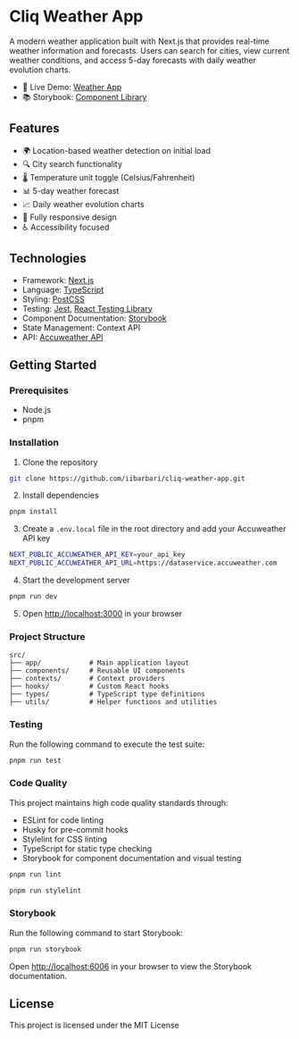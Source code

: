 # Cliq Weather App

A modern weather application built with Next.js that provides real-time weather information and forecasts. Users can
search for cities, view current weather conditions, and access 5-day forecasts with daily weather evolution charts.

- 🔗 Live Demo: [Weather App](https://cliq-weather-app.vercel.app/)
- 📚 Storybook: [Component Library](https://cliq-weather-app-storybook.vercel.app/)

## Features

- 🌍 Location-based weather detection on initial load
- 🔍 City search functionality
- 🌡️ Temperature unit toggle (Celsius/Fahrenheit)
- 📊 5-day weather forecast
- 📈 Daily weather evolution charts
- 📱 Fully responsive design
- ♿ Accessibility focused

## Technologies

- Framework: [Next.js](https://nextjs.org/)
- Language: [TypeScript](https://www.typescriptlang.org/)
- Styling: [PostCSS](https://postcss.org/)
- Testing: [Jest](https://jestjs.io/), [React Testing Library](https://testing-library.com/docs/react-testing-library/intro/)
- Component Documentation: [Storybook](https://storybook.js.org/)
- State Management: Context API
- API: [Accuweather API](https://developer.accuweather.com/apis)

## Getting Started

### Prerequisites

- Node.js
- pnpm

### Installation

1. Clone the repository

```bash
git clone https://github.com/iibarbari/cliq-weather-app.git
```

2. Install dependencies

```bash
pnpm install
```

3. Create a `.env.local` file in the root directory and add your Accuweather API key

```bash
NEXT_PUBLIC_ACCUWEATHER_API_KEY=your_api_key
NEXT_PUBLIC_ACCUWEATHER_API_URL=https://dataservice.accuweather.com
```

4. Start the development server

```bash
pnpm run dev
```

5. Open [http://localhost:3000](http://localhost:3000) in your browser

### Project Structure

```
src/
├── app/            # Main application layout
├── components/     # Reusable UI components 
├── contexts/       # Context providers
├── hooks/          # Custom React hooks
├── types/          # TypeScript type definitions
├── utils/          # Helper functions and utilities
```


### Testing

Run the following command to execute the test suite:

```bash
pnpm run test
```

### Code Quality

This project maintains high code quality standards through:

- ESLint for code linting
- Husky for pre-commit hooks
- Stylelint for CSS linting
- TypeScript for static type checking
- Storybook for component documentation and visual testing

```bash
pnpm run lint
```

```bash
pnpm run stylelint
```

### Storybook

Run the following command to start Storybook:

```bash
pnpm run storybook
```

Open [http://localhost:6006](http://localhost:6006) in your browser to view the Storybook documentation.

## License

This project is licensed under the MIT License
